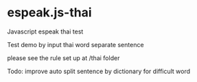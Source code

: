 # espeak.js-thai
Javascript espeak thai test

Test demo by input thai word separate sentence 

please see the rule set up at /thai folder

Todo: improve auto split sentence by dictionary for difficult word
